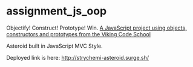 # assignment_js_oop
Objectify! Construct! Prototype!  Win.
[A JavaScript project using objects, constructors and prototypes from the Viking Code School](http://www.vikingcodeschool.com)

Asteroid built in JavaScript MVC Style.

Deployed link is here: http://strychemi-asteroid.surge.sh/
